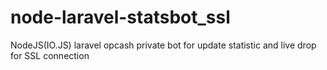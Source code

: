 # node-laravel-statsbot_ssl
NodeJS(IO.JS) laravel opcash private bot for update statistic and live drop for SSL connection
